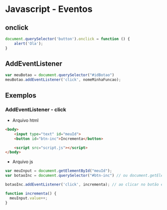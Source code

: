 # Javascript - Eventos

## onclick

~~~javascript
document.querySelector('button').onclick = function () {
    alert('Ola');
}
~~~

## AddEventListener

~~~javascript
var meuBotao = document.querySelector("#idBotao")
meuBotao.addEventListener('click', nomeMinhaFuncao);
~~~

## Exemplos

### AddEventListener - click

- Arquivo html

~~~html
<body>
    <input type="text" id="meuId">
    <button id="btn-inc">Incrementa</button>

    <script src="script.js"></script>
</body>  
~~~

- Arquivo js

~~~javascript
var meuInput = document.getElementById("meuId");
var botaoInc = document.querySelector("#btn-inc") // ou document.getElementById("btn-inc")

botaoInc.addEventListener('click', incrementa); // ao clicar no botão executa a função 'incrementa'

function incrementa() {
  meuInput.value++;
}
~~~
